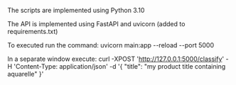 The scripts are implemented using Python 3.10

The API is implemented using FastAPI and uvicorn (added to requirements.txt)

To executed run the command: uvicorn main:app --reload --port 5000

In a separate window execute: 
curl -XPOST 'http://127.0.0.1:5000/classify' 
-H 'Content-Type: application/json' 
-d '{ "title": "my product title containing aquarelle" }'

